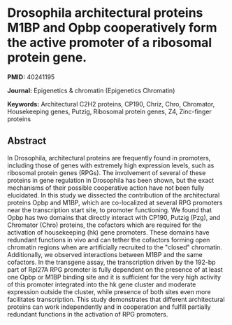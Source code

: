 # Drosophila architectural proteins M1BP and Opbp cooperatively form the active promoter of a ribosomal protein gene.

**PMID:** 40241195

**Journal:** Epigenetics & chromatin (Epigenetics Chromatin)

**Keywords:** Architectural С2Н2 proteins, CP190, Chriz, Chro, Chromator, Housekeeping genes, Putzig, Ribosomal protein genes, Z4, Zinc-finger proteins

## Abstract

In Drosophila, architectural proteins are frequently found in promoters, including those of genes
with extremely high expression levels, such as ribosomal protein genes (RPGs). The involvement of
several of these proteins in gene regulation in Drosophila has been shown, but the exact mechanisms
of their possible cooperative action have not been fully elucidated.  In this study we dissected the
contribution of the architectural proteins Opbp and M1BP, which are co-localized at several RPG
promoters near the transcription start site, to promoter functioning. We found that Opbp has two
domains that directly interact with CP190, Putzig (Pzg), and Chromator (Chro) proteins, the
cofactors which are required for the activation of housekeeping (hk) gene promoters. These domains
have redundant functions in vivo and can tether the cofactors forming open chromatin regions when
are artificially recruited to the "closed" chromatin. Additionally, we observed interactions between
M1BP and the same cofactors. In the transgene assay, the transcription driven by the 192-bp part of
Rpl27A RPG promoter is fully dependent on the presence of at least one Opbp or M1BP binding site and
it is sufficient for the very high activity of this promoter integrated into the hk gene cluster and
moderate expression outside the cluster, while presence of both sites even more facilitates
transcription.  This study demonstrates that different architectural proteins can work independently
and in cooperation and fulfill partially redundant functions in the activation of RPG promoters.
